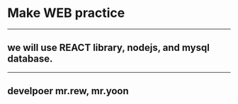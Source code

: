 # Make WEB practice
***

## we will use REACT library, nodejs, and mysql database. 

***



## develpoer mr.rew, mr.yoon 
